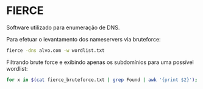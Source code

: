 # FIERCE

Software utilizado para enumeração de DNS.

Para efetuar o levantamento dos nameservers via bruteforce:

```bash
fierce -dns alvo.com -w wordlist.txt
```

Filtrando brute force e exibindo apenas os subdomínios para uma possível wordlist:

```bash
for x in $(cat fierce_bruteforce.txt | grep Found | awk '{print $2}'); do echo ${x::-1}; done
```
